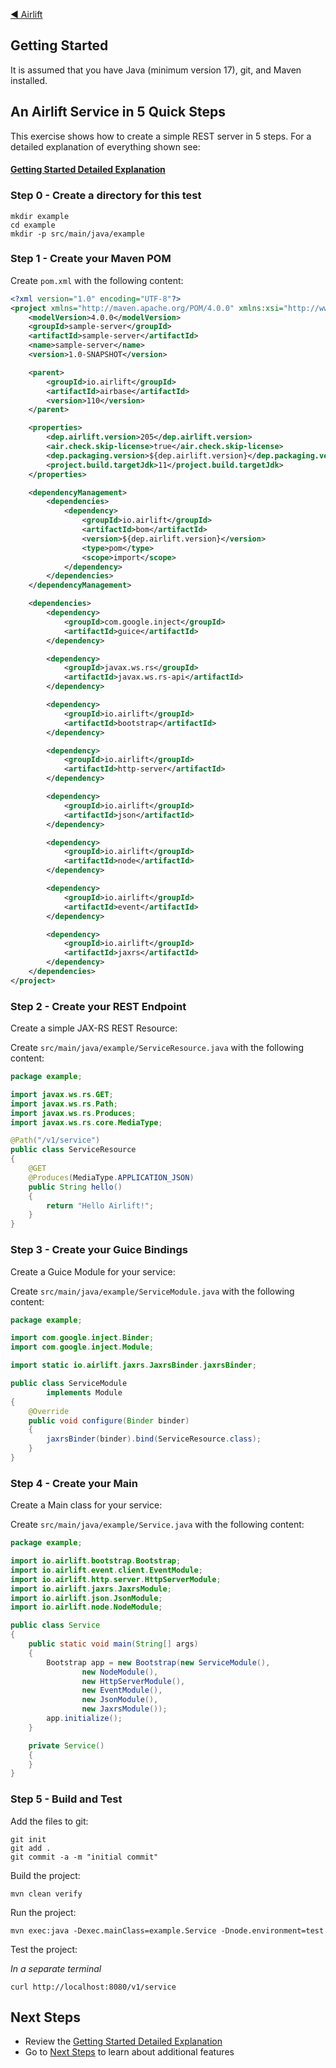 [◀︎ Airlift](../README.md)

## Getting Started

It is assumed that you have Java (minimum version 17), git, and Maven installed. 

## An Airlift Service in 5 Quick Steps

This exercise shows how to create a simple REST server in 5 steps. For a detailed
explanation of everything shown see: 

#### [Getting Started Detailed Explanation](getting_started_explanation.md)

### Step 0 - Create a directory for this test

```
mkdir example
cd example
mkdir -p src/main/java/example
```

### Step 1 - Create your Maven POM

Create `pom.xml` with the following content:

```xml
<?xml version="1.0" encoding="UTF-8"?>
<project xmlns="http://maven.apache.org/POM/4.0.0" xmlns:xsi="http://www.w3.org/2001/XMLSchema-instance" xsi:schemaLocation="http://maven.apache.org/POM/4.0.0 http://maven.apache.org/xsd/maven-4.0.0.xsd">
    <modelVersion>4.0.0</modelVersion>
    <groupId>sample-server</groupId>
    <artifactId>sample-server</artifactId>
    <name>sample-server</name>
    <version>1.0-SNAPSHOT</version>

    <parent>
        <groupId>io.airlift</groupId>
        <artifactId>airbase</artifactId>
        <version>110</version>
    </parent>

    <properties>
        <dep.airlift.version>205</dep.airlift.version>
        <air.check.skip-license>true</air.check.skip-license>
        <dep.packaging.version>${dep.airlift.version}</dep.packaging.version>
        <project.build.targetJdk>11</project.build.targetJdk>
    </properties>

    <dependencyManagement>
        <dependencies>
            <dependency>
                <groupId>io.airlift</groupId>
                <artifactId>bom</artifactId>
                <version>${dep.airlift.version}</version>
                <type>pom</type>
                <scope>import</scope>
            </dependency>
        </dependencies>
    </dependencyManagement>

    <dependencies>
        <dependency>
            <groupId>com.google.inject</groupId>
            <artifactId>guice</artifactId>
        </dependency>

        <dependency>
            <groupId>javax.ws.rs</groupId>
            <artifactId>javax.ws.rs-api</artifactId>
        </dependency>

        <dependency>
            <groupId>io.airlift</groupId>
            <artifactId>bootstrap</artifactId>
        </dependency>

        <dependency>
            <groupId>io.airlift</groupId>
            <artifactId>http-server</artifactId>
        </dependency>

        <dependency>
            <groupId>io.airlift</groupId>
            <artifactId>json</artifactId>
        </dependency>

        <dependency>
            <groupId>io.airlift</groupId>
            <artifactId>node</artifactId>
        </dependency>

        <dependency>
            <groupId>io.airlift</groupId>
            <artifactId>event</artifactId>
        </dependency>

        <dependency>
            <groupId>io.airlift</groupId>
            <artifactId>jaxrs</artifactId>
        </dependency>
    </dependencies>
</project>
```

### Step 2 - Create your REST Endpoint

Create a simple JAX-RS REST Resource:

Create `src/main/java/example/ServiceResource.java` with the following content:

```java
package example;

import javax.ws.rs.GET;
import javax.ws.rs.Path;
import javax.ws.rs.Produces;
import javax.ws.rs.core.MediaType;

@Path("/v1/service")
public class ServiceResource
{
    @GET
    @Produces(MediaType.APPLICATION_JSON)
    public String hello()
    {
        return "Hello Airlift!";
    }
}
```

### Step 3 - Create your Guice Bindings

Create a Guice Module for your service:

Create `src/main/java/example/ServiceModule.java` with the following content:

```java
package example;

import com.google.inject.Binder;
import com.google.inject.Module;

import static io.airlift.jaxrs.JaxrsBinder.jaxrsBinder;

public class ServiceModule
        implements Module
{
    @Override
    public void configure(Binder binder)
    {
        jaxrsBinder(binder).bind(ServiceResource.class);
    }
}
```

### Step 4 - Create your Main 

Create a Main class for your service:

Create `src/main/java/example/Service.java` with the following content:

```java
package example;

import io.airlift.bootstrap.Bootstrap;
import io.airlift.event.client.EventModule;
import io.airlift.http.server.HttpServerModule;
import io.airlift.jaxrs.JaxrsModule;
import io.airlift.json.JsonModule;
import io.airlift.node.NodeModule;

public class Service
{
    public static void main(String[] args)
    {
        Bootstrap app = new Bootstrap(new ServiceModule(),
                new NodeModule(),
                new HttpServerModule(),
                new EventModule(),
                new JsonModule(),
                new JaxrsModule());
        app.initialize();
    }

    private Service()
    {
    }
}
```

### Step 5 - Build and Test

Add the files to git:

```
git init
git add .
git commit -a -m "initial commit"
```

Build the project:

```
mvn clean verify
```

Run the project:

```
mvn exec:java -Dexec.mainClass=example.Service -Dnode.environment=test
```

Test the project:

_In a separate terminal_

```
curl http://localhost:8080/v1/service
```

## Next Steps

- Review the [Getting Started Detailed Explanation](getting_started_explanation.md)
- Go to [Next Steps](next_steps.md) to learn about additional features
